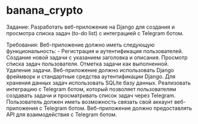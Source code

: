 # banana_crypto

Задание: Разработать веб-приложение на Django для создания и просмотра списка задач (to-do list) с интеграцией с Telegram ботом.

Требования:
Веб-приложение должно иметь следующую функциональность: - Регистрация и аутентификация пользователей.
Создание новой задачи с указанием заголовка и описания.
Просмотр списка задач пользователя.
Отметка задачи как выполненной.
Удаление задачи.
Веб-приложение должно использовать Django фреймворк и стандартные средства аутентификации Django.
Для хранения данных задач использовать SQLite базу данных.
Реализовать интеграцию с Telegram ботом, который позволяет пользователям создавать задачи и просматривать список задач через Telegram.
Пользователь должен иметь возможность связать свой аккаунт веб-приложения с Telegram ботом.
Веб-приложение должно предоставлять API для взаимодействия с Telegram ботом.
